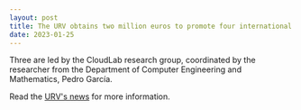 ```yaml
---
layout: post
title: The URV obtains two million euros to promote four international projects on cloud computing and artificial intelligence
date: 2023-01-25
---
```

Three are led by the CloudLab research group, coordinated by the researcher from the Department of Computer Engineering and Mathematics, Pedro García.

Read the [URV's news][urv-news] for more information.


[urv-news]: https://diaridigital.urv.cat/en/urv-obtains-two-million-euros-promote-four-international-projects-cloud-computing-artificial-intelligence/